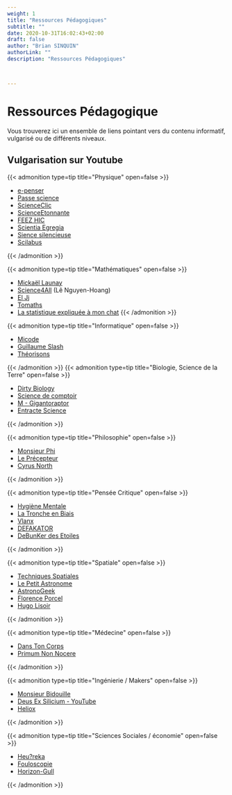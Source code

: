 ```yaml
---
weight: 1
title: "Ressources Pédagogiques"
subtitle: ""
date: 2020-10-31T16:02:43+02:00
draft: false
author: "Brian SINQUIN"
authorLink: ""
description: "Ressources Pédagogiques"



---
```


<!--more-->

# Ressources Pédagogique

Vous trouverez ici un ensemble de liens pointant vers du contenu informatif, vulgarisé ou de différents niveaux. 

## Vulgarisation sur Youtube

{{< admonition type=tip title="Physique" open=false >}}

* [e-penser](https://www.youtube.com/channel/UCcziTK2NKeWtWQ6kB5tmQ8Q)
* [Passe science](https://www.youtube.com/channel/UCsz9DiwPtgDvxJ-njWnieZw)
* [ScienceClic](https://www.youtube.com/user/ScienceClic)
* [ScienceEtonnante](https://www.youtube.com/user/ScienceEtonnante)
* [FEEZ HIC](https://www.youtube.com/channel/UCO4AJQmvWVlDo-Kte6S1OaQ)
* [Scientia Egregia](https://www.youtube.com/user/antoinebrgt)
* [Sience silencieuse](https://www.youtube.com/user/cordierphychi)
* [Scilabus](https://www.youtube.com/user/scilabus)

{{< /admonition >}}

{{< admonition type=tip title="Mathématiques" open=false >}}

* [Mickaël Launay](https://www.youtube.com/user/Micmaths)
* [Science4All](https://www.youtube.com/channel/UC0NCbj8CxzeCGIF6sODJ-7A) (Lê Nguyen-Hoang)
* [El Jj](https://www.youtube.com/channel/UCgkhWgBGRp0sdFy2MHDWfSg)
* [Tomaths](https://www.youtube.com/channel/UCLyeqTvdc-Yr9jUZhmH_kKA)
* [La statistique expliquée à mon chat](https://www.youtube.com/channel/UCWty1tzwZW_ZNSp5GVGteaA)
  {{< /admonition >}}

{{< admonition type=tip title="Informatique" open=false >}}

* [Micode](https://www.youtube.com/channel/UCYnvxJ-PKiGXo_tYXpWAC-w)
* [Guillaume Slash](https://www.youtube.com/channel/UCOLNDRtP8tUK5i-6jLO0r4Q)
* [Théorisons](https://www.youtube.com/c/Th%C3%A9orisons/videos)

{{< /admonition >}}
{{< admonition type=tip title="Biologie, Science de la Terre" open=false >}}

* [Dirty Biology](https://www.youtube.com/user/dirtybiology)
* [Science de comptoir](https://www.youtube.com/channel/UCE_LWXcsdp7cWbo4DR4ZA-A)
* [M - Gigantoraptor](https://www.youtube.com/channel/UCNEWnUoWy0h8_6Fyt_59N1Q)
* [Entracte Science](https://www.youtube.com/channel/UC5z-dw1g1G2_twr2-RAtdHQ)

{{< /admonition >}}

{{< admonition type=tip title="Philosophie" open=false >}}

* [Monsieur Phi](https://www.youtube.com/channel/UCqA8H22FwgBVcF3GJpp0MQw)
* [Le Précepteur](https://www.youtube.com/channel/UCvRgiAmogg7a_BgQ_Ftm6fA)
* [Cyrus North](https://www.youtube.com/channel/UCah8C0gmLkdtvsy0b2jrjrw)

{{< /admonition >}}

{{< admonition type=tip title="Pensée Critique" open=false >}}

* [Hygiène Mentale](https://www.youtube.com/channel/UCMFcMhePnH4onVHt2-ItPZw)
* [La Tronche en Biais](https://www.youtube.com/user/TroncheEnBiais)
* [Vlanx](https://www.youtube.com/channel/UCZ3-PmXGBBFv-lZ6yYDlUbQ)
* [DEFAKATOR](https://www.youtube.com/channel/UCU0FhLr6fr7U9GOn6OiQHpQ)
* [DeBunKer des Etoiles](https://www.youtube.com/channel/UC_56vSO35nctESDan8agevg)

{{< /admonition >}}

{{< admonition type=tip title="Spatiale" open=false >}}

* [Techniques Spatiales](https://www.youtube.com/channel/UCwf-gTeemly9VOVALdBXiTw)
* [Le Petit Astronome](https://www.youtube.com/channel/UCyeoIdJHgQhOrct9mVJ2fTQ)
* [AstronoGeek](https://www.youtube.com/channel/UC5X4e8ScZI2AFd_vkjSoyoQ)
* [Florence Porcel](https://www.youtube.com/c/FlorencePorcel)
* [Hugo Lisoir](https://www.youtube.com/channel/UCDC6DBi0kRp6Jk21xqfvFLA)

{{< /admonition >}}

{{< admonition type=tip title="Médecine" open=false >}}

* [Dans Ton Corps](https://www.youtube.com/channel/UCOchT7ZJ4TXe3stdLW1Sfxw)
* [Primum Non Nocere](https://www.youtube.com/channel/UC9BnGZLT4iPaJtDOXYwQuHQ)

{{< /admonition >}}

{{< admonition type=tip title="Ingénierie / Makers" open=false >}}

* [Monsieur Bidouille](https://www.youtube.com/user/monsieurbidouille)
* [Deus Ex Silicium - YouTube](https://www.youtube.com/channel/UCH6ppHEvV3_WIXEwmhv9HEg)
* [Heliox](https://www.youtube.com/channel/UCPFChjpOgkUqckj3378jt5w)

{{< /admonition >}}

{{< admonition type=tip title="Sciences Sociales / économie" open=false >}}

* [Heu?reka](https://www.youtube.com/channel/UC7sXGI8p8PvKosLWagkK9wQ)
* [Fouloscopie](https://www.youtube.com/channel/UCLXDNUOO3EQ80VmD9nQBHPg)
* [Horizon-Gull ](https://www.youtube.com/channel/UCGeFgMJfWclTWuPw8Ok5FUQ)

{{< /admonition >}}


